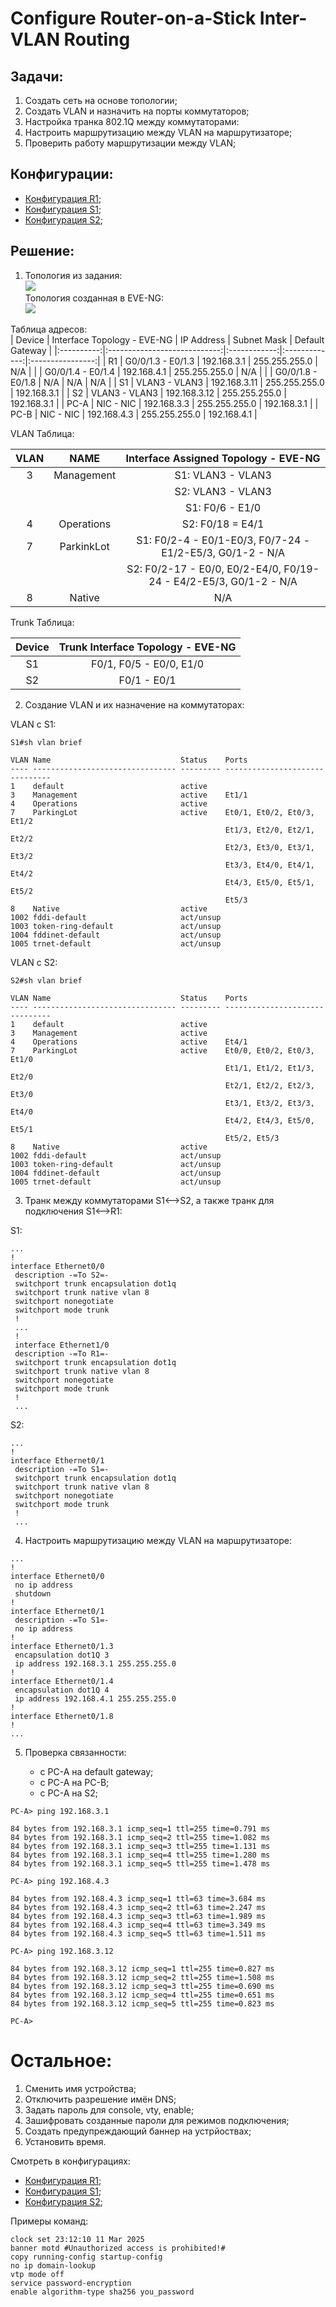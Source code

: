 # Configure Router-on-a-Stick Inter-VLAN Routing

## Задачи:
 1. Создать сеть на основе топологии;
 2. Создать VLAN и назначить на порты коммутаторов;
 3. Настройка транка 802.1Q между коммутаторами:
 4. Настроить маршрутизацию между VLAN на маршрутизаторе;
 5. Проверить работу маршрутизации между VLAN;  

 ## Конфигурации:  
  - [Конфигурация R1](config-R1);  
  - [Конфигурация S1](config-S1);  
  - [Конфигурация S2](config-S2);  
  
##  Решение:
 1. Топология из задания:  
 ![](topology.png)  
 Топология созданная в EVE-NG:  
 ![](eve-ng.png)    
 
 Таблица адресов:  
| Device     | Interface Topology - EVE-NG  | IP Address   | Subnet Mask   | Default Gateway  |
|:----------:|:----------------------------:|:------------:|:-------------:|:----------------:|
| R1         | G0/0/1.3 - E0/1.3            | 192.168.3.1  | 255.255.255.0 | N/A              |
|            | G0/0/1.4 - E0/1.4            | 192.168.4.1  | 255.255.255.0 | N/A              |
|            | G0/0/1.8 - E0/1.8            | N/A          | N/A           | N/A              |
| S1         | VLAN3 - VLAN3                | 192.168.3.11 | 255.255.255.0 | 192.168.3.1      |
| S2         | VLAN3 - VLAN3                | 192.168.3.12 | 255.255.255.0 | 192.168.3.1      |
| PC-A       | NIC - NIC                    | 192.168.3.3  | 255.255.255.0 | 192.168.3.1      |
| PC-B       | NIC - NIC                    | 192.168.4.3  | 255.255.255.0 | 192.168.4.1      |  

VLAN Таблица:  

| VLAN | NAME       | Interface Assigned Topology - EVE-NG                              |
|:----:|:----------:|:-----------------------------------------------------------------:|
| 3    | Management | S1: VLAN3 - VLAN3                                                 |
|      |            | S2: VLAN3 - VLAN3                                                 |
|      |            | S1: F0/6 - E1/0                                                   |
| 4    | Operations | S2: F0/18 = E4/1                                                  |
| 7    | ParkinkLot | S1: F0/2-4 - E0/1-E0/3, F0/7-24 - E1/2-E5/3, G0/1-2 - N/A         |
|      |            | S2: F0/2-17 - E0/0, E0/2-E4/0, F0/19-24 - E4/2-E5/3, G0/1-2 - N/A |
| 8    | Native     | N/A                                                               |  

Trunk Таблица:  

| Device |Trunk Interface Topology - EVE-NG |
|:------:|:--------------------------------:|
| S1     | F0/1, F0/5 - E0/0, E1/0          |
| S2     | F0/1 - E0/1                      |  


 2. Создание VLAN и их назначение на коммутаторах:  

VLAN с S1:  

```
S1#sh vlan brief

VLAN Name                             Status    Ports
---- -------------------------------- --------- -------------------------------
1    default                          active
3    Management                       active    Et1/1
4    Operations                       active
7    ParkingLot                       active    Et0/1, Et0/2, Et0/3, Et1/2
                                                Et1/3, Et2/0, Et2/1, Et2/2
                                                Et2/3, Et3/0, Et3/1, Et3/2
                                                Et3/3, Et4/0, Et4/1, Et4/2
                                                Et4/3, Et5/0, Et5/1, Et5/2
                                                Et5/3
8    Native                           active
1002 fddi-default                     act/unsup
1003 token-ring-default               act/unsup
1004 fddinet-default                  act/unsup
1005 trnet-default                    act/unsup
```  

VLAN с S2:  

```
S2#sh vlan brief

VLAN Name                             Status    Ports
---- -------------------------------- --------- -------------------------------
1    default                          active
3    Management                       active
4    Operations                       active    Et4/1
7    ParkingLot                       active    Et0/0, Et0/2, Et0/3, Et1/0
                                                Et1/1, Et1/2, Et1/3, Et2/0
                                                Et2/1, Et2/2, Et2/3, Et3/0
                                                Et3/1, Et3/2, Et3/3, Et4/0
                                                Et4/2, Et4/3, Et5/0, Et5/1
                                                Et5/2, Et5/3
8    Native                           active
1002 fddi-default                     act/unsup
1003 token-ring-default               act/unsup
1004 fddinet-default                  act/unsup
1005 trnet-default                    act/unsup
```  
3. Транк между коммутаторами S1<-->S2, а также транк для подключения S1<-->R1:  

S1:  

```
...
!
interface Ethernet0/0
 description -=To S2=-
 switchport trunk encapsulation dot1q
 switchport trunk native vlan 8
 switchport nonegotiate
 switchport mode trunk
 !
 ...
 !
 interface Ethernet1/0
 description -=To R1=-
 switchport trunk encapsulation dot1q
 switchport trunk native vlan 8
 switchport nonegotiate
 switchport mode trunk
 !
 ...

```  
S2:  

```
...
!
interface Ethernet0/1
 description -=To S1=-
 switchport trunk encapsulation dot1q
 switchport trunk native vlan 8
 switchport nonegotiate
 switchport mode trunk
 !
 ...
```  
4. Настроить маршрутизацию между VLAN на маршрутизаторе:  

```
...
!
interface Ethernet0/0
 no ip address
 shutdown
!
interface Ethernet0/1
 description -=To S1=-
 no ip address
!
interface Ethernet0/1.3
 encapsulation dot1Q 3
 ip address 192.168.3.1 255.255.255.0
!
interface Ethernet0/1.4
 encapsulation dot1Q 4
 ip address 192.168.4.1 255.255.255.0
!
interface Ethernet0/1.8
!
...
```  
5. Проверка связанности:  

   - с PC-A на default gateway;  
   - с PC-A на PC-B;
   - с PC-A на S2;

```
PC-A> ping 192.168.3.1

84 bytes from 192.168.3.1 icmp_seq=1 ttl=255 time=0.791 ms
84 bytes from 192.168.3.1 icmp_seq=2 ttl=255 time=1.082 ms
84 bytes from 192.168.3.1 icmp_seq=3 ttl=255 time=1.131 ms
84 bytes from 192.168.3.1 icmp_seq=4 ttl=255 time=1.280 ms
84 bytes from 192.168.3.1 icmp_seq=5 ttl=255 time=1.478 ms

PC-A> ping 192.168.4.3

84 bytes from 192.168.4.3 icmp_seq=1 ttl=63 time=3.684 ms
84 bytes from 192.168.4.3 icmp_seq=2 ttl=63 time=2.247 ms
84 bytes from 192.168.4.3 icmp_seq=3 ttl=63 time=1.989 ms
84 bytes from 192.168.4.3 icmp_seq=4 ttl=63 time=3.349 ms
84 bytes from 192.168.4.3 icmp_seq=5 ttl=63 time=1.511 ms

PC-A> ping 192.168.3.12

84 bytes from 192.168.3.12 icmp_seq=1 ttl=255 time=0.827 ms
84 bytes from 192.168.3.12 icmp_seq=2 ttl=255 time=1.508 ms
84 bytes from 192.168.3.12 icmp_seq=3 ttl=255 time=0.690 ms
84 bytes from 192.168.3.12 icmp_seq=4 ttl=255 time=0.651 ms
84 bytes from 192.168.3.12 icmp_seq=5 ttl=255 time=0.823 ms

PC-A>
```  
# Остальное:  

1. Сменить имя устройства;  
2. Отключить разрешение имён DNS;  
3. Задать пароль для console, vty, enable;  
4. Зашифровать созданные пароли для режимов подключения;  
5. Создать предупреждающий баннер на устрйоствах;  
6. Установить время.  

Смотреть в конфигурациях:  
  - [Конфигурация R1](config-R1);  
  - [Конфигурация S1](config-S1);  
  - [Конфигурация S2](config-S2);  

  Примеры команд:  
  ```
  clock set 23:12:10 11 Mar 2025
  banner motd #Unauthorized access is prohibited!#
  copy running-config startup-config
  no ip domain-lookup
  vtp mode off
  service password-encryption
  enable algorithm-type sha256 you_password
  ```  
